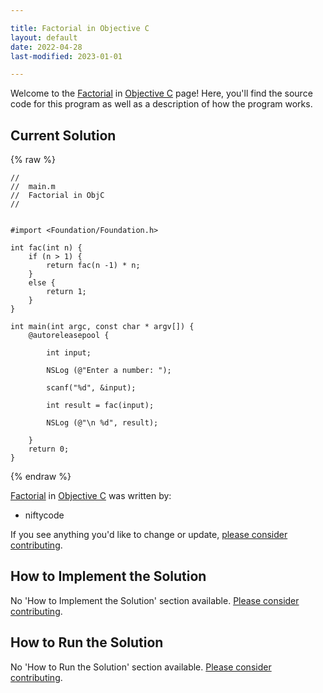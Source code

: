 ```yaml
---

title: Factorial in Objective C
layout: default
date: 2022-04-28
last-modified: 2023-01-01

---
```


Welcome to the [Factorial](https://sampleprograms.io/projects/factorial) in [Objective C](https://sampleprograms.io/languages/objective-c) page! Here, you'll find the source code for this program as well as a description of how the program works.

## Current Solution

{% raw %}

```objective c
//
//  main.m
//  Factorial in ObjC
//


#import <Foundation/Foundation.h>

int fac(int n) {
    if (n > 1) {
        return fac(n -1) * n;
    }
    else {
        return 1;
    }
}

int main(int argc, const char * argv[]) {
    @autoreleasepool {
        
        int input;
        
        NSLog (@"Enter a number: ");
        
        scanf("%d", &input);
        
        int result = fac(input);
        
        NSLog (@"\n %d", result);
        
    }
    return 0;
}
```

{% endraw %}

[Factorial](https://sampleprograms.io/projects/factorial) in [Objective C](https://sampleprograms.io/languages/objective-c) was written by:

- niftycode

If you see anything you'd like to change or update, [please consider contributing](https://github.com/TheRenegadeCoder/sample-programs).

## How to Implement the Solution

No 'How to Implement the Solution' section available. [Please consider contributing](https://github.com/TheRenegadeCoder/sample-programs-website).

## How to Run the Solution

No 'How to Run the Solution' section available. [Please consider contributing](https://github.com/TheRenegadeCoder/sample-programs-website).